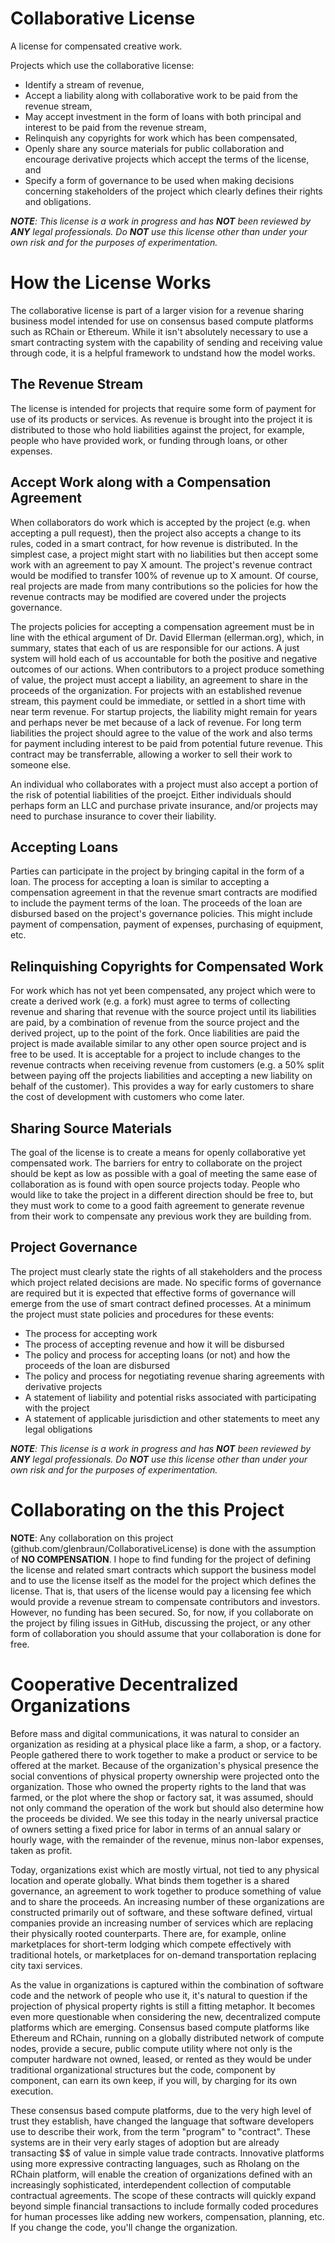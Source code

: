 # Collaborative License
A license for compensated creative work.

Projects which use the collaborative license:
* Identify a stream of revenue,
* Accept a liability along with collaborative work to be paid from the revenue stream,
* May accept investment in the form of loans with both principal and interest to be paid from the revenue stream,
* Relinquish any copyrights for work which has been compensated,
* Openly share any source materials for public collaboration and encourage derivative projects which accept the terms of the license, and
* Specify a form of governance to be used when making decisions concerning stakeholders of the project which clearly defines their rights and obligations.

_**NOTE**: This license is a work in progress and has **NOT** been reviewed by **ANY** legal professionals. Do **NOT** use this license other than under your own risk and for the purposes of experimentation._

# How the License Works
The collaborative license is part of a larger vision for a revenue sharing business model intended for use on consensus based compute platforms such as RChain or Ethereum. While it isn't absolutely necessary to use a smart contracting system with the capability of sending and receiving value through code, it is a helpful framework to undstand how the model works.

## The Revenue Stream
The license is intended for projects that require some form of payment for use of its products or services. As revenue is brought into the project it is distributed to those who hold liabilities against the project, for example, people who have provided work, or funding through loans, or other expenses. 
    
## Accept Work along with a Compensation Agreement
When collaborators do work which is accepted by the project (e.g. when accepting a pull request), then the project also accepts a change to its rules, coded in a smart contract, for how revenue is distributed. In the simplest case, a project might start with no liabilities but then accept some work with an agreement to pay X amount. The project's revenue contract would be modified to transfer 100% of revenue up to X amount. Of course, real projects are made from many contributions so the policies for how the revenue contracts may be modified are covered under the projects governance.

The projects policies for accepting a compensation agreement must be in line with the ethical argument of Dr. David Ellerman (ellerman.org), which, in summary, states that each of us are responsible for our actions. A just system will hold each of us accountable for both the positive and negative outcomes of our actions. When contributors to a project produce something of value, the project must accept a liability, an agreement to share in the proceeds of the organization. For projects with an established revenue stream, this payment could be immediate, or settled in a short time with near term revenue. For startup projects, the liability might remain for years and perhaps never be met because of a lack of revenue. For long term liabilities the project should agree to the value of the work and also terms for payment including interest to be paid from potential future revenue. This contract may be transferrable, allowing a worker to sell their work to someone else.

An individual who collaborates with a project must also accept a portion of the risk of potential liabilities of the proejct. Either individuals should perhaps form an LLC and purchase private insurance, and/or projects may need to purchase insurance to cover their liability.

## Accepting Loans
Parties can participate in the project by bringing capital in the form of a loan. The process for accepting a loan is similar to accepting a compensation agreement in that the revenue smart contracts are modified to include the payment terms of the loan. The proceeds of the loan are disbursed based on the project's governance policies. This might include payment of compensation, payment of expenses, purchasing of equipment, etc.

## Relinquishing Copyrights for Compensated Work
For work which has not yet been compensated, any project which were to create a derived work (e.g. a fork) must agree to terms of collecting revenue and sharing that revenue with the source project until its liabilities are paid, by a combination of revenue from the source project and the derived project, up to the point of the fork. Once liabilities are paid the project is made available similar to any other open source project and is free to be used. It is acceptable for a project to include changes to the revenue contracts when receiving revenue from customers (e.g. a 50% split between paying off the projects liabilities and accepting a new liability on behalf of the customer). This provides a way for early customers to share the cost of development with customers who come later.

## Sharing Source Materials
The goal of the license is to create a means for openly collaborative yet compensated work. The barriers for entry to collaborate on the project should be kept as low as possible with a goal of meeting the same ease of collaboration as is found with open source projects today. People who would like to take the project in a different direction should be free to, but they must work to come to a good faith agreement to generate revenue from their work to compensate any previous work they are building from.

## Project Governance
The project must clearly state the rights of all stakeholders and the process which project related decisions are made. No specific forms of governance are required but it is expected that effective forms of governance will emerge from the use of smart contract defined processes. At a minimum the project must state policies and procedures for these events:
* The process for accepting work
* The process of accepting revenue and how it will be disbursed
* The policy and process for accepting loans (or not) and how the proceeds of the loan are disbursed
* The policy and process for negotiating revenue sharing agreements with derivative projects
* A statement of liability and potential risks associated with participating with the project
* A statement of applicable jurisdiction and other statements to meet any legal obligations

_**NOTE**: This license is a work in progress and has **NOT** been reviewed by **ANY** legal professionals. Do **NOT** use this license other than under your own risk and for the purposes of experimentation._

# Collaborating on the this Project
**NOTE**: Any collaboration on this project (github.com/glenbraun/CollaborativeLicense) is done with the assumption of **NO COMPENSATION**. I hope to find funding for the project of defining the license and related smart contracts which support the business model and to use the license itself as the model for the project which defines the license. That is, that users of the license would pay a licensing fee which would provide a revenue stream to compensate contributors and investors. However, no funding has been secured. So, for now, if you collaborate on the project by filing issues in GitHub, discussing the project, or any other form of collaboration you should assume that your collaboration is done for free. 

# Cooperative Decentralized Organizations
Before mass and digital communications, it was natural to consider an organization as residing at a physical place like a farm, a shop, or a factory. People gathered there to work together to make a product or service to be offered at the market. Because of the organization's physical presence the social conventions of physical property ownership were projected onto the organization. Those who owned the property rights to the land that was farmed, or the plot where the shop or factory sat, it was assumed, should not only command the operation of the work but should also determine how the proceeds be divided. We see this today in the nearly universal practice of owners setting a fixed price for labor in terms of an annual salary or hourly wage, with the remainder of the revenue, minus non-labor expenses, taken as profit.

Today, organizations exist which are mostly virtual, not tied to any physical location and operate globally. What binds them together is a shared governance, an agreement to work together to produce something of value and to share the proceeds. An increasing number of these organizations are constructed primarily out of software, and these software defined, virtual companies provide an increasing number of services which are replacing their physically rooted counterparts. There are, for example, online marketplaces for short-term lodging which compete effectively with traditional hotels, or marketplaces for on-demand transportation replacing city taxi services.

As the value in organizations is captured within the combination of software code and the network of people who use it, it's natural to question if the projection of physical property rights is still a fitting metaphor. It becomes even more questionable when considering the new, decentralized compute platforms which are emerging. Consensus based compute platforms like Ethereum and RChain, running on a globally distributed network of compute nodes, provide a secure, public compute utility where not only is the computer hardware not owned, leased, or rented as they would be under traditional organizational structures but the code, component by component, can earn its own keep, if you will, by charging for its own execution.

These consensus based compute platforms, due to the very high level of trust they establish, have changed the language that software developers use to describe their work, from the term "program" to "contract". These systems are in their very early stages of adoption but are already transacting $$ of value in simple value trade contracts. Innovative platforms using more expressive contracting languages, such as Rholang on the RChain platform, will enable the creation of organizations defined with an increasingly sophisticated, interdependent collection of computable contractual agreements. The scope of these contracts will quickly expand beyond simple financial transactions to include formally coded procedures for human processes like adding new workers, compensation, planning, etc. If you change the code, you'll change the organization. 


    
